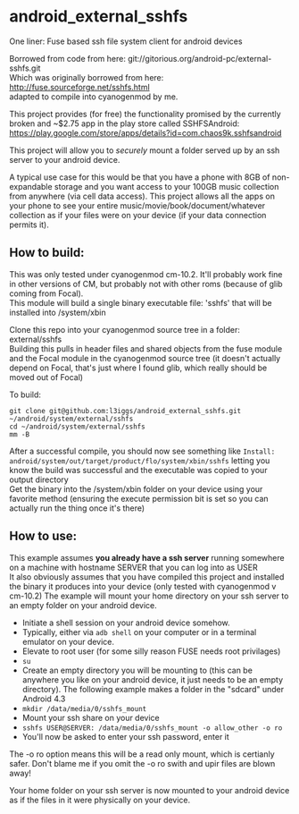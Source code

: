 android_external_sshfs
======================

One liner: Fuse based ssh file system client for android devices  


Borrowed from code from here: git://gitorious.org/android-pc/external-sshfs.git  
Which was originally borrowed from here: http://fuse.sourceforge.net/sshfs.html  
adapted to compile into cyanogenmod by me.  


This project provides (for free) the functionality promised by the currently broken and ~$2.75 app in the play store called SSHFSAndroid: https://play.google.com/store/apps/details?id=com.chaos9k.sshfsandroid


This project will allow you to *securely* mount a folder served up by an ssh server to your android device.


A typical use case for this would be that you have a phone with 8GB of non-expandable storage and you want access to your 100GB music collection from anywhere (via cell data access). This project allows all the apps on your phone to see your entire music/movie/book/document/whatever collection as if your files were on your device (if your data connection permits it).

How to build:
-------------
This was only tested under cyanogenmod cm-10.2. It'll probably work fine in other versions of CM, but probably not with other roms (because of glib coming from Focal).  
This module will build a single binary executable file: 'sshfs' that will be installed into /system/xbin  


Clone this repo into your cyanogenmod source tree in a folder: external/sshfs  
Building this pulls in header files and shared objects from the fuse module and the Focal module in the cyanogenmod source tree (it doesn't actually depend on Focal, that's just where I found glib, which really should be moved out of Focal)  


To build:  
```
git clone git@github.com:l3iggs/android_external_sshfs.git ~/android/system/external/sshfs
cd ~/android/system/external/sshfs
mm -B
```  
After a successful compile, you should now see something like `Install: android/system/out/target/product/flo/system/xbin/sshfs` letting you know the build was successful and the executable was copied to your output directory  
Get the binary into the /system/xbin folder on your device using your favorite method (ensuring the execute permission bit is set so you can actually run the thing once it's there)

How to use:
-----------
This example assumes __you already have a ssh server__ running somewhere on a machine with hostname SERVER that you can log into as USER  
It also obviously assumes that you have compiled this project and installed the binary it produces into your device (only tested with cyanogenmod v cm-10.2)
The example will mount your home directory on your ssh server to an empty folder on your android device.
* Initiate a shell session on your android device somehow.
 * Typically, either via `adb shell` on your computer or in a terminal emulator on your device.
* Elevate to root user (for some silly reason FUSE needs root privilages)
 * `su`
* Create an empty directory you will be mounting to (this can be anywhere you like on your android device, it just needs to be an empty directory). The following example makes a folder in the "sdcard" under Android 4.3
 * `mkdir /data/media/0/sshfs_mount`
* Mount your ssh share on your device
 * `sshfs USER@SERVER: /data/media/0/sshfs_mount -o allow_other -o ro`
 * You'll now be asked to enter your ssh password, enter it 

The -o ro option means this will be a read only mount, which is certianly safer. Don't blame me if you omit the -o ro swith and upir files are blown away!

Your home folder on your ssh server is now mounted to your android device as if the files in it were physically on your device.
